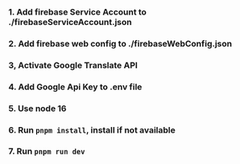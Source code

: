 
### 1. Add firebase Service Account to ./firebaseServiceAccount.json
### 2. Add firebase web config to ./firebaseWebConfig.json
### 3, Activate Google Translate API
### 4. Add Google Api Key to .env file
### 5. Use node 16
### 6. Run `pnpm install`, install if not available
### 7. Run `pnpm run dev`
